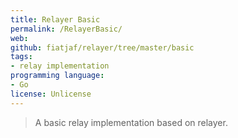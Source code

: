 ```yaml
---
title: Relayer Basic
permalink: /RelayerBasic/
web: 
github: fiatjaf/relayer/tree/master/basic
tags:
- relay implementation
programming language: 
- Go
license: Unlicense
---
```


> A basic relay implementation based on relayer.